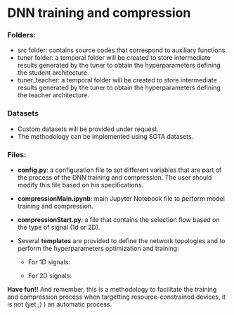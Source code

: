 # DNN training and compression

### Folders: 

- src folder: contains source codes that correspond to auxiliary functions.
- tuner folder: a temporal folder will be created to store intermediate results generated by the tuner to obtain the hyperparameters defining the student architecture.
- tuner_teacher: a temporal folder will be created to store intermediate results generated by the tuner to obtain the hyperparameters defining the teacher architecture.

### Datasets

- Custom datasets will be provided under request.
- The methodology can be implemented using SOTA datasets.


### Files:

- **config.py**: a configuration file to set different variables that are part of the process of the DNN training and compression. The user should modify this file based on his specifications.

- **compressionMain.ipynb**: main Jupyter Notebook file to perform model training and compression.

- **compressionStart.py**: a file that contains the selection flow based on the type of signal (1d or 2D).

- Several **templates** are provided to define the network topologies and to perform the hyperparameters optimization and training:
    - For 1D signals:
      
    - For 2D signals:


**Have fun!!** 
And remember, this is a methodology to facilitate the training and compression process when targetting resource-constrained devices, it is not (yet ;) ) an automatic process.

